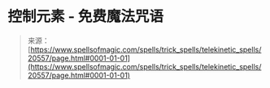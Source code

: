 <!--yml

category: 未分类

date: 2024-06-12 19:03:27

-->

# 控制元素 - 免费魔法咒语

> 来源：[https://www.spellsofmagic.com/spells/trick_spells/telekinetic_spells/20557/page.html#0001-01-01](https://www.spellsofmagic.com/spells/trick_spells/telekinetic_spells/20557/page.html#0001-01-01)
